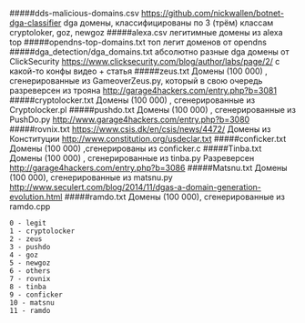 #####dds-malicious-domains.csv
https://github.com/nickwallen/botnet-dga-classifier
dga домены, классифицированы по 3 (трём) классам cryptoloker, goz, newgoz
#####alexa.csv
легитимные домены из alexa top
#####opendns-top-domains.txt
топ легит доменов от opendns
#####dga_detection/dga_domains.txt
абсолютно разные dga домены от ClickSecurity
https://www.clicksecurity.com/blog/author/labs/page/2/ с какой-то конфы видео + статья
#####zeus.txt
Домены (100 000) , сгенерированные из GameoverZeus.py, который в свою очередь разреверсен из трояна http://garage4hackers.com/entry.php?b=3081
#####cryptolocker.txt
Домены (100 000) , сгенерированные из Сryptolocker.pl
#####pushdo.txt
Домены (100 000) , сгенерированные из PushDo.py
http://www.garage4hackers.com/entry.php?b=3080
#####rovnix.txt
https://www.csis.dk/en/csis/news/4472/
Домены из Конституции
http://www.constitution.org/usdeclar.txt
#####conficker.txt
Домены (100 000) ,сгенерированы из conficker.c
#####Tinba.txt
Домены (100 000) , сгенерированные из tinba.py
Разреверсен http://garage4hackers.com/entry.php?b=3086
#####Matsnu.txt
Домены (100 000), сгенерированные из matsnu.py http://www.seculert.com/blog/2014/11/dgas-a-domain-generation-evolution.html
#####ramdo.txt
Домены (100 000), сгенерированные из ramdo.cpp
```
0 - legit
1 - cryptolocker
2 - zeus
3 - pushdo
4 - goz
5 - newgoz
6 - others
7 - rovnix
8 - tinba
9 - conficker
10 - matsnu
11 - ramdo
```
